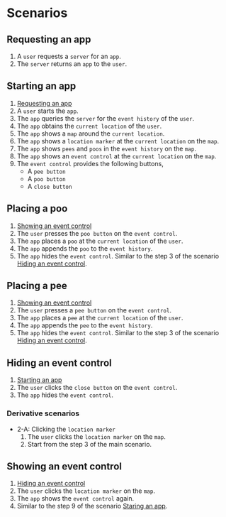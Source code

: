 # Scenarios

## Requesting an app

1. A `user` requests a `server` for an `app`.
2. The `server` returns an `app` to the `user`.

## Starting an app

1. [Requesting an app](#requesting-an-app)
2. A `user` starts the `app`.
3. The `app` queries the `server` for the `event history` of the `user`.
4. The `app` obtains the `current location` of the `user`.
5. The `app` shows a `map` around the `current location`.
6. The `app` shows a `location marker` at the `current location` on the `map`.
7. The `app` shows `pees` and `poos` in the `event history` on the `map`.
8. The `app` shows an `event control` at the `current location` on the `map`.
9. The `event control` provides the following buttons,
    - A `pee button`
    - A `poo button`
    - A `close button`

## Placing a poo

1. [Showing an event control](#showing-an-event-control)
2. The `user` presses the `poo button` on the `event control`.
3. The `app` places a `poo` at the `current location` of the `user`.
4. The `app` appends the `poo` to the `event history`.
5. The `app` hides the `event control`.
   Similar to the step 3 of the scenario [Hiding an event control](#hiding-an-event-control).

## Placing a pee

1. [Showing an event control](#showing-an-event-control)
2. The `user` presses a `pee button` on the `event control`.
3. The `app` places a `pee` at the `current location` of the `user`.
4. The `app` appends the `pee` to the `event history`.
5. The `app` hides the `event control`.
   Similar to the step 3 of the scenario [Hiding an event control](#hiding-an-event-control).

## Hiding an event control

1. [Starting an app](#starting-an-app)
2. The `user` clicks the `close button` on the `event control`.
3. The `app` hides the `event control`.

### Derivative scenarios

- 2-A: Clicking the `location marker`
    1. The `user` clicks the `location marker` on the `map`.
    2. Start from the step 3 of the main scenario.

## Showing an event control

1. [Hiding an event control](#hiding-an-event-control)
2. The `user` clicks the `location marker` on the `map`.
3. The `app` shows the `event control` again.
4. Similar to the step 9 of the scenario [Staring an app](#starting-an-app).